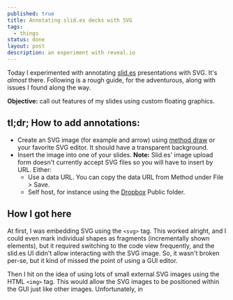 ```yaml
---
published: true
title: Annotating slid.es decks with SVG
tags:
  - things
status: done
layout: post
description: an experiment with reveal.io
---
```


Today I experimented with annotating [slid.es](http://slid.es) presentations with SVG. It's *almost* there. Following is a rough guide, for the adventurous, along with issues I found along the way.

**Objective:** call out features of my slides using custom floating graphics. 

## tl;dr; How to add annotations:

 * Create an SVG image (for example and arrow) using [method draw](http://editor.method.ac/) or your favorite SVG editor. It should have a transparent background.
 * Insert the image into one of your slides. **Note:** Slid.es' image upload form doesn't currently accept SVG files so you will have to insert by URL. Either:
   * Use a data URL. You can copy the data URL from Method under File > Save.
   * Self host, for instance using the [Dropbox](http://db.tt/TxuXyHD) Public folder.
 
## How I got here

At first, I was embedding SVG using the `<svg>` tag. This worked alright, and I could even mark individual shapes as fragments (incrementally shown elements), but it required switching to the code view frequently, and the slid.es UI didn't allow interacting with the SVG image. So, it wasn't broken per-se, but it kind of missed the point of using a GUI editor.

Then I hit on the idea of using lots of small external SVG images using the HTML `<img>` tag. This would allow the SVG images to be positioned within the GUI just like other images. Unfortunately, in 
